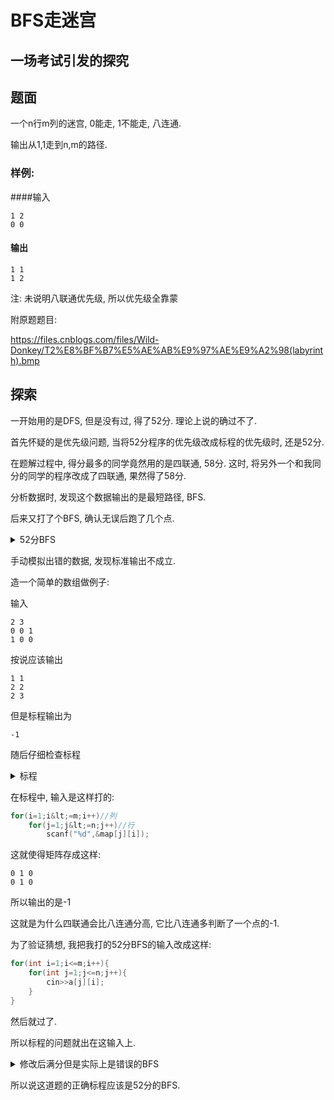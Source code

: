 # BFS走迷宫

## 一场考试引发的探究

## 题面

一个n行m列的迷宫, 0能走, 1不能走, 八连通.

输出从1,1走到n,m的路径.

### 样例:

####输入

```
1 2
0 0
```

#### 输出

```
1 1
1 2
```

注: 未说明八联通优先级, 所以优先级全靠蒙

附原题题目:

https://files.cnblogs.com/files/Wild-Donkey/T2%E8%BF%B7%E5%AE%AB%E9%97%AE%E9%A2%98(labyrinth).bmp

## 探索

一开始用的是DFS, 但是没有过, 得了52分. 理论上说的确过不了.

首先怀疑的是优先级问题, 当将52分程序的优先级改成标程的优先级时, 还是52分.

在题解过程中, 得分最多的同学竟然用的是四联通, 58分. 这时, 将另外一个和我同分的同学的程序改成了四联通, 果然得了58分.

分析数据时, 发现这个数据输出的是最短路径, BFS.

后来又打了个BFS, 确认无误后跑了几个点.

<details> <summary>52分BFS</summary> <pre><code>#include &lt;iostream>
using namespace std;
int l,r,n,m,fx[8][2]={{0,1},{1,1},{1,0},{1,-1},{0,-1},{-1,-1},{-1,0},{-1,1}},q[10005][2],cnt=0,ans[10005][2],fa[1005][1005];
bool a[1005][1005],flg=0;
void BFS(){
	int bx,by;
	while(l&lt;r){
		int nx,ny;
		bx=q[l][0];
		by=q[l][1];
		a[bx][by]=1;
		l++;
		if((bx==n)&&(by==m)){
			flg=1;
			return;
		}
		for(int i=0;i&lt;8;i++){
			nx=bx+fx[i][0];
			ny=by+fx[i][1];
			if((nx>0)&&(nx&lt;=n)&&(ny>0)&&(ny&lt;=m)){
				if(!a[nx][ny]){
					a[nx][ny]=1;
					q[r][0]=nx;
					q[r++][1]=ny;
					fa[nx][ny]=i;
				}
			}
		}
	}
	return;
}
int main(){
	cin>>n>>m;
	for(int i=1;i&lt;=n;i++){
		for(int j=1;j&lt;=m;j++){
			cin>>a[i][j];
		}
	}
	l=1;
	r=2;
	q[l][0]=1;
	q[l][1]=1;
	BFS();
	if(flg==0){
		cout&lt;&lt;-1&lt;&lt;endl;
		return 0;
	}
	int nx,ny,tx,ty;
	nx=n;
	ny=m;
	while((nx>0)&&(nx&lt;=n)&&(ny>0)&&(ny&lt;=m)){
		ans[++cnt][0]=nx;
		ans[cnt][1]=ny;
		tx=nx;
		ty=ny;
		nx-=fx[fa[tx][ty]][0];
		ny-=fx[fa[tx][ty]][1];
	} 
	for(int i=cnt;i>=1;i--){
		cout&lt;&lt;ans[i][0]&lt;&lt;" "&lt;&lt;ans[i][1]&lt;&lt;endl;
	}
	return 0;
} </code></pre> </details>

手动模拟出错的数据, 发现标准输出不成立.

造一个简单的数组做例子:

输入

```
2 3
0 0 1
1 0 0
```

按说应该输出

```
1 1
2 2
2 3
```

但是标程输出为

```
-1
```

随后仔细检查标程

<details> <summary>标程</summary> <pre><code>#include &lt;stdio.h>
#include &lt;stdlib.h>
#include &lt;iostream>
#include &lt;queue>
using namespace std&lt;
#define MAX 105
int tx[9]={0,0,1,1,1,0,-1,-1,-1};
int ty[9]={0,1,1,0,-1,-1,-1,0,1};
int map[MAX][MAX];
struct node
{
    int x,y;
}pre[MAX][MAX];
int m,n; 
void init()
{
  int i,j;
  scanf("%d",&n);
  scanf("%d",&m);
  for(i=1;i&lt;=m;i++)
    for(j=1;j&lt;=n;j++)
      scanf("%d",&map[j][i]);//问题所在
  for(i=0;i&lt;=n;i++)
    map[i][0]=map[i][m+1]=1;
  for(i=0;i&lt;=m;i++)
    map[0][i]=map[n+1][i]=1;
}
void print(int x,int y)
{
  if(x==1 && y==1)
  {
    printf("1 1\n");
    return ;
  }
  print(pre[x][y].x,pre[x][y].y);
  printf("%d %d\n",x,y);
}
void bfs()
{
  int i,j,k;
  queue&lt;node> q;
  node first;
  first.x=1;
  first.y=1;
  q.push(first);
  while(!q.empty())
  {
    first=q.front();
    q.pop();
    for(i=1;i&lt;=8;i++)
    {
      int dx=first.x+tx[i];
      int dy=first.y+ty[i];
      if( map[dx][dy]==0 )
      {
        node now;
        now.x=dx;
        now.y=dy;
        q.push(now);
        pre[dx][dy].x=first.x;
        pre[dx][dy].y=first.y;
        map[dx][dy]=-1;
        if(dx==n && dy==m)
        {
          print(dx,dy);
          return;
        }
      }
    }
  }
  printf("-1\n");
}
int main()
{
  init();
  bfs();
  return 0;
}</code></pre> </details>

在标程中, 输入是这样打的:

```c++
for(i=1;i&lt;=m;i++)//列
	for(j=1;j&lt;=n;j++)//行
		scanf("%d",&map[j][i]);
```

这就使得矩阵存成这样:

```
0 1 0 
0 1 0
```

所以输出的是-1

这就是为什么四联通会比八连通分高, 它比八连通多判断了一个点的-1.

为了验证猜想, 我把我打的52分BFS的输入改成这样:

```c++
for(int i=1;i<=m;i++){
	for(int j=1;j<=n;j++){
		cin>>a[j][i];
	}
}
```

然后就过了.

所以标程的问题就出在这输入上.

<details> <summary>修改后满分但是实际上是错误的BFS</summary> <pre><code>#include<iostream>
using namespace std;
int l,r,n,m,fx[8][2]={{0,1},{1,1},{1,0},{1,-1},{0,-1},{-1,-1},{-1,0},{-1,1}},q[10005][2],cnt=0,ans[10005][2],fa[1005][1005];
bool a[1005][1005],flg=0;
void BFS(){
	int bx,by;
	while(l&lt;r){
		int nx,ny;
		bx=q[l][0];
		by=q[l][1];
		a[bx][by]=1;
		l++;
		if((bx==n)&&(by==m)){
			flg=1;
			return;
		}
		for(int i=0;i&lt;8;i++){
			nx=bx+fx[i][0];
			ny=by+fx[i][1];
			if((nx>0)&&(nx&lt;=n)&&(ny>0)&&(ny&lt;=m)){
				if(!a[nx][ny]){
					a[nx][ny]=1;
					q[r][0]=nx;
					q[r++][1]=ny;
					fa[nx][ny]=i;
				}
			}
		}
	}
	return;
}
int main(){
	cin>>n>>m;
	for(int i=1;i&lt;=m;i++){
		for(int j=1;j&lt;=n;j++){
			cin>>a[j][i];
		}
	}
	l=1;
	r=2;
	q[l][0]=1;
	q[l][1]=1;
	BFS();
	if(flg==0){
		cout&lt;&lt;-1&lt;&lt;endl;
		return 0;
	}
	int nx,ny,tx,ty;
	nx=n;
	ny=m;
	while((nx>0)&&(nx&lt;=n)&&(ny>0)&&(ny&lt;=m)){
		ans[++cnt][0]=nx;
		ans[cnt][1]=ny;
		tx=nx;
		ty=ny;
		nx-=fx[fa[tx][ty]][0];
		ny-=fx[fa[tx][ty]][1];
	} 
	for(int i=cnt;i>=1;i--){
		cout&lt;&lt;ans[i][0]&lt;&lt;" "&lt;&lt;ans[i][1]&lt;&lt;endl;
	}
	return 0;
}
</code></pre> </details>

所以说这道题的正确标程应该是52分的BFS.